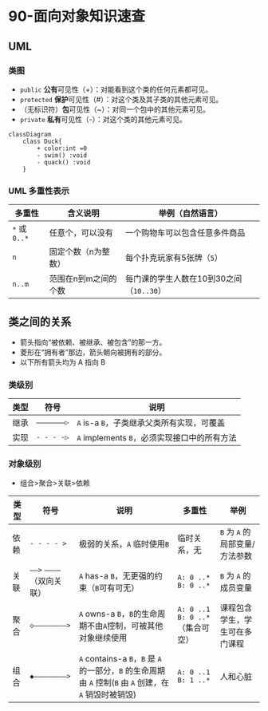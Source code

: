 # 90-面向对象知识速查

## UML

### 类图

* `public` **公有**可见性（+）：对能看到这个类的任何元素都可见。
* `protected` **保护**可见性（#）：对这个类及其子类的其他元素可见。
* （无标识符）**包**可见性（\~）：对同一个包中的其他元素可见。
* `private` **私有**可见性（-）：对这个类的其他元素可见。

```mermaid
classDiagram
    class Duck{
        + color:int =0
        - swim() :void
        - quack() :void
    }
```

### UML 多重性表示

| 多重性          | 含义说明        | 举例（自然语言）                   |
| ------------ | ----------- | -------------------------- |
| `*` 或 `0..*` | 任意个，可以没有    | 一个购物车可以包含任意多件商品            |
| `n`          | 固定个数（n为整数）  | 每个扑克玩家有5张牌（`5`）            |
| `n..m`       | 范围在n到m之间的个数 | 每门课的学生人数在10到30之间（`10..30`） |

## 类之间的关系

* 箭头指向“被依赖、被继承、被包含”的那一方。
* 菱形在“拥有者”那边，箭头朝向被拥有的部分。
* 以下所有箭头均为 A 指向 B

### 类级别

| 类型 | 符号         | 说明                              |
| -- | ---------- | ------------------------------- |
| 继承 | `———————▷` | `A` is-a `B`，子类继承父类所有实现，可覆盖     |
| 实现 | `- - - -▷` | `A` implements `B`，必须实现接口中的所有方法 |

### 对象级别

* 组合>聚合>关联>依赖

| 类型 | 符号                 | 说明                                                                             | 多重性                         | 举例                   |
| -- | ------------------ | ------------------------------------------------------------------------------ | --------------------------- | -------------------- |
| 依赖 | `- - - - >`        | 极弱的关系，`A` 临时使用`B`                                                              | 临时关系，无                      | `B` 为 `A` 的局部变量/方法参数 |
| 关联 | `——>` `————`（双向关联） | `A` has-a `B`，无更强的约束（`B`可有可无）                                                  | `A: 0 ..*` `B: 0 ..*`       | `B` 为 `A` 的成员变量      |
| 聚合 | `◇————————>`       | `A` owns-a `B`，`B`的生命周期不由`A`控制，可被其他对象继续使用                                      | `A: 0 ..1` `B: 0 ..*`（集合可空） | 课程包含学生，学生可在多门课程      |
| 组合 | `◆————————>`       | `A` contains-a `B`，`B` 是 `A` 的一部分，`B` 的生命周期由 `A` 控制(`B` 由 `A` 创建，在 `A` 销毁时被销毁) | `A: 0 ..1` `B: 1 ..*`       | 人和心脏                 |
